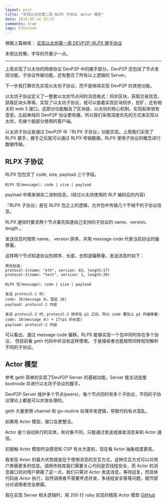 ```yaml
---
layout: post
title: "实现以太坊第二周 RLPX 子协议、Actor 模型"
data: 2018-05-14 23:22
comments: true
tags: Ethereum
---
```


根据上篇继续： [实现以太坊第一周 DEVP2P::RLPX 握手协议](http://justjjy.com/2018/05/06/shi-xian-yi-tai-yi-zhou-DevP2P-RLPX-DevP2PRLPX-wo-shou-xie-yi/)

本周比较懒，字写的尽量少一点。

--------------

上周实现了以太坊的网络协议 DevP2P 中的握手部分。DevP2P 还包括了节点发现功能，子协议传输功能，还有整合了所有以上逻辑的 Server。

下一步我打算优先实现以太坊子协议，而不是继续实现 DevP2P 的其他功能。

以太坊子协议定义了一整套以太坊节点间的消息格式：同步区块，获取交易信息，获取区块头等等。实现了以太坊子协议，就可以接着实现区块同步，挖矿，还有相关的 web 3 接口。这部分功能触及了区块链、以太坊的核心机制，实现起来很有意思。比起单纯的 DevP2P 协议更有趣，所以我们采用深度优先的方式来实现以太坊，先做个能部分使用的客户端。

以太坊子协议是通过 DevP2P 中『RLPX 子协议』功能实现。上周我们实现了 RLPX 握手，握手之后就可以通过 RLPX 传输数据。RLPX 使用子协议的概念进行数据传输。


RLPX 子协议
----------

RLPX 包包含了 code, size, payload 三个字段。

``` text
RLPX 包(message): code | size | payload
```

payload 中用来保存二进制信息。(经过以太坊使用的 RLP 编码后的内容)

『RLPX 子协议』是在 RLPX 包之上的逻辑，允许包中传输几个不相干的子协议信息。

RLPX 通信时要求两个节点事先知道自己支持的子协议的 name、version、length 。

发送信息时按照 name， version 排序，并用 message code 代表当前协议的偏移量。

这样两个节点知道协议的顺序、长度，也知道偏移量，发送消息时如下：

``` text
预先知道:
protocol-1(name: "eth", version: 63, length:17)
protocol-2(name: "test", version: 1, length:20)

RLPX 包(message): code | size | payload

发送 protocol-1 时:
code: 16(message 头，固定 16)
payload: protocol-1 内容

发送 protocol-2 时，protocol-2 排序在 p1 之后，所以 code 要加上 p1 的偏移量:
code: 16(message 头) + 17(p1 的长度)
payload: protocol-2 内容
```

可以看出，通过 message code 偏移，RLPX 能够实现一个包中同时存在多个协议，
但目前看 geth 代码中并没有这样使用。
于是接收者也能按照同样规则解析不同的子协议。


Actor 模型
----------

参考 geth 简单的实现了DevP2P Server 的基础功能，Server 能主动连接 bootnode 并进行以太坊子协议的握手。

DevP2P Server 维护多个节点(peers)，每个节点同时有多个子协议，不同的子协议理论上都是可以并发处理的。

geth 大量使用 channel 和 go-routine 处理并发逻辑，导致代码有点混乱。

如果用 Actor 模型，接口会更整洁。

Actor 是个自动执行的实体，和对象不同，只能通过发送或接收消息来和 Actor 通信。

初接触 Actor 模型时没感觉和 CSP 有太大差别，现在看 Actor 抽象程度更高。

我发现 Actor 的最大优势就是在于使用消息的交互方式。这种交互方式可以对用户屏蔽更多的信息。调用传统库我们需要关心代码是否线程安全，而 Actor 的消息接口则对用户屏蔽了这一点，我们只需对 Actor 发送消息，等待回复，而具体代码由 Actor 执行，自然调用者不需要考虑并发、多线程安全等等问题，细节部分对调用者完全屏蔽。

我在实现 Server 相关逻辑时，用 200 行 ruby 实现的精简 Actor 模型 [GitHub](https://github.com/ruby-ethereum/ethruby/blob/1ceecac4152ed2ba99609bf30e0f5b88ee2d8647/lib/ethruby/devp2p/actor.rb)

